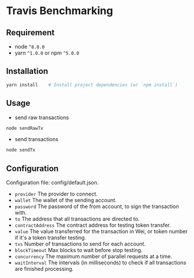 # Travis Benchmarking

## Requirement
* node `^8.0.0`
* yarn `^1.0.0` or npm `^5.0.0`

## Installation
```bash
yarn install    # Install project dependencies (or `npm install`)
```

## Usage

* send raw transactions
```bash
node sendRawTx
```

* send transactions
```bash
node sendTx
```

## Configuration
Configuration file: config/default.json.

* `provider` The provider to connect.
* `wallet` The wallet of the sending account.
* `password` The password of the from account, to sign the transaction with.
* `to` The address that all transactions are directed to.
* `contractAddress` The contract address for testing token transfer.
* `value` The value transferred for the transaction in Wei, or token number if it's a token transfer testing.
* `txs` Number of transactions to send for each account.
* `blockTimeout` Max blocks to wait before stop testing.
* `concurrency` The maximum number of parallel requests at a time.
* `waitInterval` The intervals (in milliseconds) to check if all transactions are finished processing.
